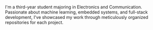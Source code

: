 I'm a third-year student majoring in Electronics and Communication. Passionate about machine learning, embedded systems, and full-stack development, I've showcased my work through meticulously organized repositories for each project.
